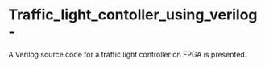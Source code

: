 # Traffic_light_contoller_using_verilog-
A Verilog source code for a traffic light controller on FPGA is presented.
